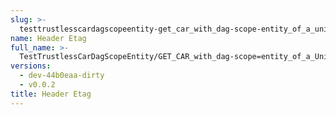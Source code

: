 ```yaml
---
slug: >-
  testtrustlesscardagscopeentity-get_car_with_dag-scope-entity_of_a_unixfs_file_(accept_header)-header_etag
name: Header Etag
full_name: >-
  TestTrustlessCarDagScopeEntity/GET_CAR_with_dag-scope=entity_of_a_UnixFS_file_(Accept_Header)/Header_Etag
versions:
  - dev-44b0eaa-dirty
  - v0.0.2
title: Header Etag
---
```


